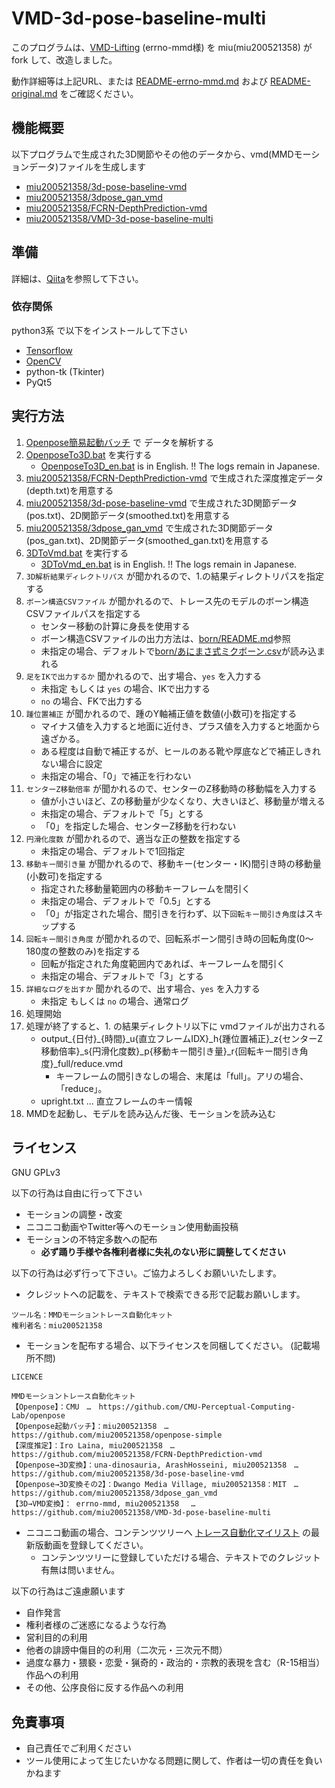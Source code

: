 # VMD-3d-pose-baseline-multi

このプログラムは、[VMD-Lifting](https://github.com/errno-mmd/VMD-Lifting) \(errno-mmd様\) を miu(miu200521358) がfork して、改造しました。

動作詳細等は上記URL、または [README-errno-mmd.md](README-errno-mmd.md) および [README-original.md](README-original.md) をご確認ください。

## 機能概要

以下プログラムで生成された3D関節やその他のデータから、vmd(MMDモーションデータ)ファイルを生成します

 - [miu200521358/3d-pose-baseline-vmd](https://github.com/miu200521358/3d-pose-baseline-vmd)
 - [miu200521358/3dpose_gan_vmd](https://github.com/miu200521358/3dpose_gan_vmd)
 - [miu200521358/FCRN-DepthPrediction-vmd](https://github.com/miu200521358/FCRN-DepthPrediction-vmd)
 - [miu200521358/VMD-3d-pose-baseline-multi](https://github.com/miu200521358/VMD-3d-pose-baseline-multi)


## 準備

詳細は、[Qiita](https://qiita.com/miu200521358/items/d826e9d70853728abc51)を参照して下さい。

### 依存関係

python3系 で以下をインストールして下さい

- [Tensorflow](https://www.tensorflow.org/)
- [OpenCV](http://opencv.org/)
- python-tk (Tkinter)
- PyQt5

## 実行方法

1. [Openpose簡易起動バッチ](https://github.com/miu200521358/openpose-simple) で データを解析する
1. [OpenposeTo3D.bat](OpenposeTo3D.bat) を実行する
	- [OpenposeTo3D_en.bat](OpenposeTo3D_en.bat) is in English. !! The logs remain in Japanese.
1. [miu200521358/FCRN-DepthPrediction-vmd](https://github.com/miu200521358/FCRN-DepthPrediction-vmd) で生成された深度推定データ(depth.txt)を用意する
1. [miu200521358/3d-pose-baseline-vmd](https://github.com/miu200521358/3d-pose-baseline-vmd) で生成された3D関節データ(pos.txt)、2D関節データ(smoothed.txt)を用意する
1. [miu200521358/3dpose_gan_vmd](https://github.com/miu200521358/3dpose_gan_vmd) で生成された3D関節データ(pos_gan.txt)、2D関節データ(smoothed_gan.txt)を用意する
1. [3DToVmd.bat](3DToVmd.bat) を実行する
	- [3DToVmd_en.bat](3DToVmd_en.bat) is in English. !! The logs remain in Japanese.
1. `3D解析結果ディレクトリパス` が聞かれるので、1.の結果ディレクトリパスを指定する
1. `ボーン構造CSVファイル` が聞かれるので、トレース先のモデルのボーン構造CSVファイルパスを指定する
    - センター移動の計算に身長を使用する
    - ボーン構造CSVファイルの出力方法は、[born/README.md](born/README.md)参照
    - 未指定の場合、デフォルトで[born/あにまさ式ミクボーン.csv](born/あにまさ式ミクボーン.csv)が読み込まれる
1. `足をIKで出力するか` 聞かれるので、出す場合、`yes` を入力する
    - 未指定 もしくは `yes` の場合、IKで出力する
    - `no` の場合、FKで出力する
1. `踵位置補正` が聞かれるので、踵のY軸補正値を数値(小数可)を指定する
    - マイナス値を入力すると地面に近付き、プラス値を入力すると地面から遠ざかる。
    - ある程度は自動で補正するが、ヒールのある靴や厚底などで補正しきれない場合に設定
    - 未指定の場合、「0」で補正を行わない
1. `センターZ移動倍率` が聞かれるので、センターのZ移動時の移動幅を入力する
    - 値が小さいほど、Zの移動量が少なくなり、大きいほど、移動量が増える
    - 未指定の場合、デフォルトで「5」とする
    - 「0」を指定した場合、センターZ移動を行わない
1. `円滑化度数` が聞かれるので、適当な正の整数を指定する
    - 未指定の場合、デフォルトで1回指定
1. `移動キー間引き量` が聞かれるので、移動キー(センター・IK)間引き時の移動量(小数可)を指定する
    - 指定された移動量範囲内の移動キーフレームを間引く
    - 未指定の場合、デフォルトで「0.5」とする
    - 「0」が指定された場合、間引きを行わず、以下`回転キー間引き角度`はスキップする
1. `回転キー間引き角度` が聞かれるので、回転系ボーン間引き時の回転角度(0～180度の整数のみ)を指定する
    - 回転が指定された角度範囲内であれば、キーフレームを間引く
    - 未指定の場合、デフォルトで「3」とする
1. `詳細なログを出すか` 聞かれるので、出す場合、`yes` を入力する
    - 未指定 もしくは `no` の場合、通常ログ
1. 処理開始
1. 処理が終了すると、1. の結果ディレクトリ以下に vmdファイルが出力される
	- output_{日付}_{時間}_u{直立フレームIDX}_h{踵位置補正}_z{センターZ移動倍率}_s{円滑化度数}_p{移動キー間引き量}_r{回転キー間引き角度}_full/reduce.vmd
		- キーフレームの間引きなしの場合、末尾は「full」。アリの場合、「reduce」。
	- upright.txt … 直立フレームのキー情報
1. MMDを起動し、モデルを読み込んだ後、モーションを読み込む

## ライセンス
GNU GPLv3

以下の行為は自由に行って下さい

- モーションの調整・改変
- ニコニコ動画やTwitter等へのモーション使用動画投稿
- モーションの不特定多数への配布
    - **必ず踊り手様や各権利者様に失礼のない形に調整してください**

以下の行為は必ず行って下さい。ご協力よろしくお願いいたします。

- クレジットへの記載を、テキストで検索できる形で記載お願いします。

```
ツール名：MMDモーショントレース自動化キット
権利者名：miu200521358
```

- モーションを配布する場合、以下ライセンスを同梱してください。 (記載場所不問)

```
LICENCE

MMDモーショントレース自動化キット
【Openpose】：CMU　…　https://github.com/CMU-Perceptual-Computing-Lab/openpose
【Openpose起動バッチ】：miu200521358　…　https://github.com/miu200521358/openpose-simple
【深度推定】：Iro Laina, miu200521358　…　https://github.com/miu200521358/FCRN-DepthPrediction-vmd
【Openpose→3D変換】：una-dinosauria, ArashHosseini, miu200521358　…　https://github.com/miu200521358/3d-pose-baseline-vmd
【Openpose→3D変換その2】：Dwango Media Village, miu200521358：MIT　…　https://github.com/miu200521358/3dpose_gan_vmd
【3D→VMD変換】： errno-mmd, miu200521358 　…　https://github.com/miu200521358/VMD-3d-pose-baseline-multi
```

- ニコニコ動画の場合、コンテンツツリーへ [トレース自動化マイリスト](https://www.nicovideo.jp/mylist/61943776) の最新版動画を登録してください。
    - コンテンツツリーに登録していただける場合、テキストでのクレジット有無は問いません。

以下の行為はご遠慮願います

- 自作発言
- 権利者様のご迷惑になるような行為
- 営利目的の利用
- 他者の誹謗中傷目的の利用（二次元・三次元不問）
- 過度な暴力・猥褻・恋愛・猟奇的・政治的・宗教的表現を含む（R-15相当）作品への利用
- その他、公序良俗に反する作品への利用

## 免責事項

- 自己責任でご利用ください
- ツール使用によって生じたいかなる問題に関して、作者は一切の責任を負いかねます
